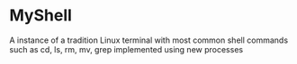# MyShell
A instance of a tradition Linux terminal with most common shell commands such as cd, ls, rm, mv, grep implemented using new processes
